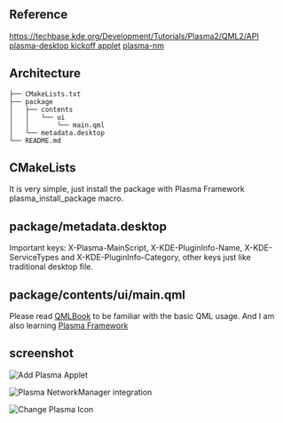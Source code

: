 ## Reference
https://techbase.kde.org/Development/Tutorials/Plasma2/QML2/API
[plasma-desktop kickoff applet](https://projects.kde.org/projects/kde/workspace/plasma-desktop/repository/revisions/master/show/applets/kickoff)
[plasma-nm](https://projects.kde.org/projects/kde/workspace/plasma-nm/repository)

## Architecture
```
├── CMakeLists.txt
├── package
│   ├── contents
│   │   └── ui
│   │       └── main.qml
│   └── metadata.desktop
└── README.md
```

## CMakeLists
It is very simple, just install the package with Plasma Framework plasma_install_package macro.

## package/metadata.desktop
Important keys: X-Plasma-MainScript, X-KDE-PluginInfo-Name, X-KDE-ServiceTypes 
and X-KDE-PluginInfo-Category, other keys just like traditional desktop file.

## package/contents/ui/main.qml
Please read [QMLBook](http://qmlbook.github.io/) to be familiar with the basic QML usage.
And I am also learning [Plasma Framework](https://projects.kde.org/projects/frameworks/plasma-framework/repository/revisions/master/show/src)

## screenshot

![Add Plasma Applet](https://github.com/xiangzhai/plasma-helloworld/blob/master/res/plasma-applet-helloworld-screenshot1.png)

![Plasma NetworkManager integration](https://github.com/xiangzhai/plasma-helloworld/blob/master/res/plasma-applet-helloworld-screenshot4.png)

![Change Plasma Icon](https://github.com/xiangzhai/plasma-helloworld/blob/master/res/plasma-applet-helloworld-screenshot5.png)

